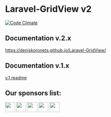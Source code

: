 # Laravel-GridView v2

[![Code Climate](https://codeclimate.com/github/deniskoronets/Laravel-GridView/badges/gpa.svg)](https://codeclimate.com/github/deniskoronets/Laravel-GridView) 

## Documentation v.2.x
<a href='https://deniskoronets.github.io/Laravel-GridView/'>https://deniskoronets.github.io/Laravel-GridView/</a>

## Documentation v.1.x
<a href='https://github.com/deniskoronets/Laravel-GridView/tree/e43732d2389e25fe486cfdc32c48367d2ef82f0e'>v.1 readme</a>

## Our sponsors list:
<a href="https://mobicard.com.ua/"><img src="https://mobicard.com.ua/favicon.svg" width="32"></a> 
<a href="https://busyb.com.ua/"><img src="https://busyb.com.ua/favicon.svg" width="32"></a>
<a href="https://woo.zp.ua/"><img src="https://woo.zp.ua/wp-content/uploads/2024/02/cropped-Woo-192x192.png" width="32"></a>
<a href="https://pc-info.com.ua/"><img src="https://pc-info.com.ua/favicon.svg" width="32"></a>
<a href="https://linktrust.pro/"><img src="https://linktrust.pro/linktrust.svg" width="32"></a>
